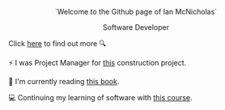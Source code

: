 <p align="center" font-family="Papyrus">`Welcome to the Github page of Ian McNicholas`</p>

<p align="center">Software Developer</p>

Click [here](https://www.linkedin.com/in/ian-m-7a97a8175/) to find out more 🔍
  
⚡ I was Project Manager for [this](https://user-images.githubusercontent.com/75983723/118269844-1d636480-b4b7-11eb-9ef1-7033c0a85b42.jpeg) construction project.

📖 I'm currently reading [this book](https://github.com/ianmcnicholas/ianmcnicholas/assets/75983723/5cf48a3d-df31-4792-bd56-819c1a025a62).

💻 Continuing my learning of software with [this course](https://www.udemy.com/course/react-the-complete-guide-incl-redux/).
